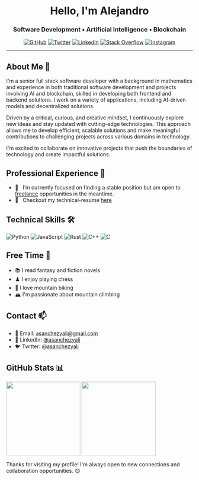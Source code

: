 <h1 align="center">Hello, I'm Alejandro</h1>
<h3 align="center">Software Development • Artificial Intelligence • Blockchain</h4>

<p align="center">
    <a href="https://www.asanchezyali.com/" target="_blank"><img alt="GitHub" src="https://img.shields.io/badge/asanchezyali-FF7139.svg?&style=flat-square&logo=Firefox-Browser&logoColor=white&link=https://asanchezyali.com"></a>
    <a href="https://twitter.com/asanchezyali" target="_blank"><img alt="Twitter" src="https://img.shields.io/badge/-@asanchezyali-%231DA1F2?style=flat-square&logo=X&logoColor=white&link=https://twitter.com/asanchezyali"></a>
    <a href="https://www.linkedin.com/in/asanchezyali" target="_blank"><img alt="LinkedIn" src="https://img.shields.io/badge/-@asanchezyali-%230077B5?style=flat-square&logo=linkedin&logoColor=white&link=https://www.linkedin.com/in/asanchezyali/"></a>
    <a href="https://math.stackexchange.com/users/217786/alejandro-s%c3%a1nchez-yal%c3%ad" target="_blank"><img alt="Stack Overflow" src="https://img.shields.io/badge/-@asanchezyali-FE7A16?style=flat-square&logo=Stack-Overflow&logoColor=white&link=https://math.stackexchange.com/users/217786/alejandro-s%c3%a1nchez-yal%c3%ad"></a>
      <a href="https://www.instagram.com/asanchezyali/" target="_blank"><img alt="Instagram" src="https://img.shields.io/badge/-@asanchezyali-12100E?style=flat-square&logo=instagram&logoColor=white&link=https://www.instagram.com/asanchezyali/"></a>
</p>

<hr/>

## About Me 🧠

I'm a senior full stack software developer with a background in mathematics and experience in both traditional software development and projects involving AI and blockchain, skilled in developing both frontend and backend solutions. I work on a variety of applications, including AI-driven models and decentralized solutions.

Driven by a critical, curious, and creative mindset, I continuously explore new ideas and stay updated with cutting-edge technologies. This approach allows me to develop efficient, scalable solutions and make meaningful contributions to challenging projects across various domains in technology.

I'm excited to collaborate on innovative projects that push the boundaries of technology and create impactful solutions.

## Professional Experience 💼

- 🔭 &nbsp; I’m currently focused on finding a stable position but am open to [freelance](https://www.upwork.com/freelancers/~01a356d30bfef60690?viewMode=1) opportunities in the meantime.
- 📝 &nbsp; Checkout my technical-resume [here](https://github.com/asanchezyali/technical-resume/blob/technical-resume/technical_resume.pdf)

## Technical Skills 🛠️

![Python](https://img.shields.io/badge/-Python-3776AB?style=flat-square&logo=Python&logoColor=white)
![JavaScript](https://img.shields.io/badge/-JavaScript-F7DF1E?style=flat-square&logo=javascript&logoColor=black)
![Rust](https://img.shields.io/badge/-Rust-000000?style=flat-square&logo=rust&logoColor=white)
![C++](https://img.shields.io/badge/-C++-00599C?style=flat-square&logo=c%2B%2B&logoColor=white)
![C](https://img.shields.io/badge/-C-A8B9CC?style=flat-square&logo=c&logoColor=white)

## Free Time 🌟

- 📚 I read fantasy and fiction novels
- ♟️ I enjoy playing chess
- 🚴 I love mountain biking
- 🏔️ I'm passionate about mountain climbing

## Contact 📫

- 📧 Email: [asanchezyali@gmail.com](mailto:asanchezyali@gmail.com)
- 💼 LinkedIn: [@asanchezyali](https://www.linkedin.com/in/asanchezyali/)
- 🐦 Twitter: [@asanchezyali](https://twitter.com/asanchezyali)

## GitHub Stats 📊

<div>
<img height=200 align="center" src="https://github-readme-stats-one-iota-66.vercel.app/api?username=asanchezyali&theme=radical&show_icons=true&hide_border=true&include_all_commits=true" />
<img height=200 align="center" src="https://github-readme-stats-one-iota-66.vercel.app/api/top-langs?username=asanchezyali&&theme=radical&show_icons=true&hide_border=true&layout=compact&langs_count=8&card_width=320&include_all_commits=true" />
</div>


Thanks for visiting my profile! I'm always open to new connections and collaboration opportunities. 😊




